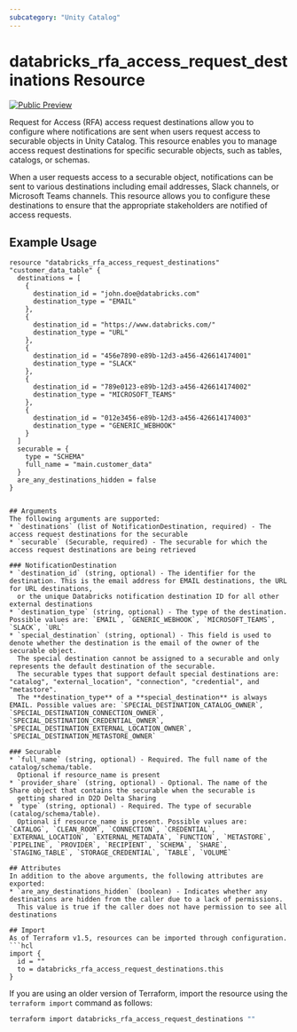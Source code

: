 ```yaml
---
subcategory: "Unity Catalog"
---
```

# databricks_rfa_access_request_destinations Resource
[![Public Preview](https://img.shields.io/badge/Release_Stage-Public_Preview-yellowgreen)](https://docs.databricks.com/aws/en/release-notes/release-types)

Request for Access (RFA) access request destinations allow you to configure where notifications are sent when users request access to securable objects in Unity Catalog. This resource enables you to manage access request destinations for specific securable objects, such as tables, catalogs, or schemas.

When a user requests access to a securable object, notifications can be sent to various destinations including email addresses, Slack channels, or Microsoft Teams channels. This resource allows you to configure these destinations to ensure that the appropriate stakeholders are notified of access requests.


## Example Usage
```hcl
resource "databricks_rfa_access_request_destinations" "customer_data_table" {
  destinations = [
    {
      destination_id = "john.doe@databricks.com"
      destination_type = "EMAIL"
    },
    {
      destination_id = "https://www.databricks.com/"
      destination_type = "URL"
    },
    {
      destination_id = "456e7890-e89b-12d3-a456-426614174001"
      destination_type = "SLACK"
    },
    {
      destination_id = "789e0123-e89b-12d3-a456-426614174002"
      destination_type = "MICROSOFT_TEAMS"
    },
    {
      destination_id = "012e3456-e89b-12d3-a456-426614174003"
      destination_type = "GENERIC_WEBHOOK"
    }
  ] 
  securable = {
    type = "SCHEMA"
    full_name = "main.customer_data"
  }
  are_any_destinations_hidden = false
}


## Arguments
The following arguments are supported:
* `destinations` (list of NotificationDestination, required) - The access request destinations for the securable
* `securable` (Securable, required) - The securable for which the access request destinations are being retrieved

### NotificationDestination
* `destination_id` (string, optional) - The identifier for the destination. This is the email address for EMAIL destinations, the URL for URL destinations,
  or the unique Databricks notification destination ID for all other external destinations
* `destination_type` (string, optional) - The type of the destination. Possible values are: `EMAIL`, `GENERIC_WEBHOOK`, `MICROSOFT_TEAMS`, `SLACK`, `URL`
* `special_destination` (string, optional) - This field is used to denote whether the destination is the email of the owner of the securable object.
  The special destination cannot be assigned to a securable and only represents the default destination of the securable.
  The securable types that support default special destinations are: "catalog", "external_location", "connection", "credential", and "metastore".
  The **destination_type** of a **special_destination** is always EMAIL. Possible values are: `SPECIAL_DESTINATION_CATALOG_OWNER`, `SPECIAL_DESTINATION_CONNECTION_OWNER`, `SPECIAL_DESTINATION_CREDENTIAL_OWNER`, `SPECIAL_DESTINATION_EXTERNAL_LOCATION_OWNER`, `SPECIAL_DESTINATION_METASTORE_OWNER`

### Securable
* `full_name` (string, optional) - Required. The full name of the catalog/schema/table.
  Optional if resource_name is present
* `provider_share` (string, optional) - Optional. The name of the Share object that contains the securable when the securable is
  getting shared in D2D Delta Sharing
* `type` (string, optional) - Required. The type of securable (catalog/schema/table).
  Optional if resource_name is present. Possible values are: `CATALOG`, `CLEAN_ROOM`, `CONNECTION`, `CREDENTIAL`, `EXTERNAL_LOCATION`, `EXTERNAL_METADATA`, `FUNCTION`, `METASTORE`, `PIPELINE`, `PROVIDER`, `RECIPIENT`, `SCHEMA`, `SHARE`, `STAGING_TABLE`, `STORAGE_CREDENTIAL`, `TABLE`, `VOLUME`

## Attributes
In addition to the above arguments, the following attributes are exported:
* `are_any_destinations_hidden` (boolean) - Indicates whether any destinations are hidden from the caller due to a lack of permissions.
  This value is true if the caller does not have permission to see all destinations

## Import
As of Terraform v1.5, resources can be imported through configuration.
```hcl
import {
  id = ""
  to = databricks_rfa_access_request_destinations.this
}
```

If you are using an older version of Terraform, import the resource using the `terraform import` command as follows:
```sh
terraform import databricks_rfa_access_request_destinations ""
```